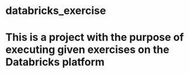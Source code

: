 # databricks_exercise

# This is a project with the purpose of executing given exercises on the Databricks platform
